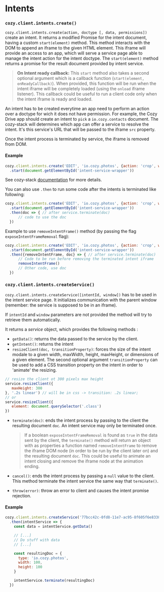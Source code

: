 # Intents

### `cozy.client.intents.create()`

`cozy.client.intents.create(action, doctype [, data, permissions])` create an intent. It returns a modified Promise for the intent document, having a custom `start(element)` method. This method interacts with the DOM to append an iframe to the given HTML element. This iframe will provide an access to an app, which will serve a service page able to manage the intent action for the intent doctype. The `start(element)` method returns a promise for the result document provided by intent service.

> __On Intent ready callback:__ This `start` method also takes a second optional argument which is a callback function (`start(element, onReadyCallback)`). When provided, this function will be run when the intent iframe will be completely loaded (using the `onload` iframe listener). This callback could be useful to run a client code only when the intent iframe is ready and loaded.

An intent has to be created everytime an app need to perform an action over a doctype for wich it does not have permission. For example, the Cozy Drive app should create an intent to `pick` a `io.cozy.contacts` document. The cozy-stack will determines which app can offer a service to resolve the intent. It's this service's URL that will be passed to the iframe `src` property.

Once the intent process is terminated by service, the iframe is removed from DOM.

#### Example
```js
cozy.client.intents.create('EDIT', 'io.cozy.photos', {action: 'crop', width: 100, height: 100})
  .start(document.getElementById('intent-service-wrapper'))
```

See cozy-stack [documentation](https://cozy.github.io/cozy-stack/intents.html) for more details.

You can also use `.then` to run some code after the intents is terminated like following:

```js
cozy.client.intents.create('EDIT', 'io.cozy.photos', {action: 'crop', width: 100, height: 100})
  .start(document.getElementById('intent-service-wrapper'))
  .then(doc => { // after service.terminate(doc)
      // code to use the doc
  })
```

Example to use `removeIntentFrame()` method (by passing the flag `exposeIntentFrameRemoval` flag):
```js
cozy.client.intents.create('EDIT', 'io.cozy.photos', {action: 'crop', width: 100, height: 100, exposeIntentFrameRemoval: true})
  .start(document.getElementById('intent-service-wrapper'))
  .then({removeIntentFrame, doc} => { // after service.terminate(doc)
      // Code to be run before removing the terminated intent iframe
      removeIntentFrame()
      // Other code, use doc
  })
```

### `cozy.client.intents.createService()`

`cozy.client.intents.createService([intentId, window])` has to be used in the intent service page. It initializes communication with the parent window (remember: the service is supposed to be in an iframe).

If `intentId` and `window` parameters are not provided the method will try to retrieve them automatically.

It returns a *service* object, which provides the following methods :
 * `getData()`: returns the data passed to the service by the client.
 * `getIntent()`: returns the intent
 * `resizeClient(doc, transitionProperty)`: forces the size of the intent modale to a given width, maxWidth, height, maxHeight, or dimensions of a given element. The second optional argument `transitionProperty` can be used to add a CSS transition property on the intent in order to 'animate' the resizing.
 ```js
 // resize the client ot 300 pixels max height
 service.resizeClient({
    maxHeight: 300
}, '.2s linear') // will be in css -> transition: .2s linear;
 // or
 service.resizeClient({
    element: document.querySelector('.class')
 })
 ```
 * `terminate(doc)`: ends the intent process by passing to the client the resulting document `doc`. An intent service may only be terminated once.
   > If a boolean `exposeIntentFrameRemoval` is found as `true` in the data sent by the client, the `terminate()` method will return an object with as properties a function named `removeIntentFrame` to remove the iframe DOM node (in order to be run by the client later on) and the resulting document `doc`. This could be useful to animate an intent closing and remove the iframe node at the animation ending.

 * `cancel()`: ends the intent process by passing a `null` value to the client. This method terminate the intent service the same way that `terminate()`.
 * `throw(error)`: throw an error to client and causes the intent promise rejection.

#### Example
```js
cozy.client.intents.createService('77bcc42c-0fd8-11e7-ac95-8f605f6e8338', window)
  .then(intentService => {
    const data = intentService.getData()

    // [...]
    // Do stuff with data
    // [...]

    const resultingDoc = {
      type: 'io.cozy.photos',
      width: 100,
      height: 100
    }

    intentService.terminate(resultingDoc)
  })
```
